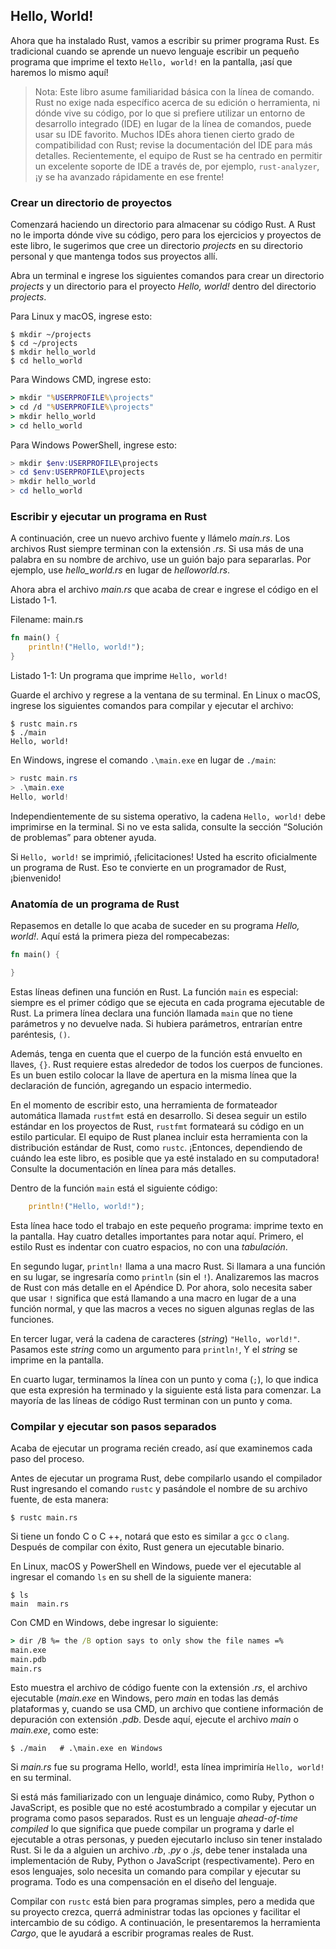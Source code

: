 ## Hello, World!

Ahora que ha instalado Rust, vamos a escribir su primer programa Rust. Es
tradicional cuando se aprende un nuevo lenguaje escribir un pequeño programa
que imprime el texto `Hello, world!` en la pantalla, ¡así que haremos lo
mismo aquí!

> Nota: Este libro asume familiaridad básica con la línea de comando. Rust no
> exige nada específico acerca de su edición o herramienta, ni dónde vive su
> código, por lo que si prefiere utilizar un entorno de desarrollo integrado
> (IDE) en lugar de la línea de comandos, puede usar su IDE favorito. Muchos
> IDEs ahora tienen cierto grado de compatibilidad con Rust; revise la
> documentación del IDE para más detalles. Recientemente, el equipo de Rust se
> ha centrado en permitir un excelente soporte de IDE a través de, por ejemplo, `rust-analyzer`,
> ¡y se ha avanzado rápidamente en ese frente!

### Crear un directorio de proyectos

Comenzará haciendo un directorio para almacenar su código Rust. A Rust no le
importa dónde vive su código, pero para los ejercicios y proyectos de este
libro, le sugerimos que cree un directorio *projects* en su directorio
personal y que mantenga todos sus proyectos allí.

Abra un terminal e ingrese los siguientes comandos para crear un directorio
*projects* y un directorio para el proyecto *Hello, world!* dentro del
directorio *projects*.

Para Linux y macOS, ingrese esto:

```text
$ mkdir ~/projects
$ cd ~/projects
$ mkdir hello_world
$ cd hello_world
```

Para Windows CMD, ingrese esto:

```cmd
> mkdir "%USERPROFILE%\projects"
> cd /d "%USERPROFILE%\projects"
> mkdir hello_world
> cd hello_world
```

Para Windows PowerShell, ingrese esto:

```powershell
> mkdir $env:USERPROFILE\projects
> cd $env:USERPROFILE\projects
> mkdir hello_world
> cd hello_world
```

### Escribir y ejecutar un programa en Rust

A continuación, cree un nuevo archivo fuente y llámelo *main.rs*. Los
archivos Rust siempre terminan con la extensión *.rs*. Si usa más de una
palabra en su nombre de archivo, use un guión bajo para separarlas. Por
ejemplo, use *hello_world.rs* en lugar de *helloworld.rs*.

Ahora abra el archivo *main.rs* que acaba de crear e ingrese el código en el
Listado 1-1.

<span class="filename">Filename: main.rs</span>

```rust
fn main() {
    println!("Hello, world!");
}
```

<span class="caption">Listado 1-1: Un programa que imprime
`Hello, world!`</span>

Guarde el archivo y regrese a la ventana de su terminal. En Linux o macOS,
ingrese los siguientes comandos para compilar y ejecutar el archivo:

```text
$ rustc main.rs
$ ./main
Hello, world!
```

En Windows, ingrese el comando `.\main.exe` en lugar de `./main`:

```powershell
> rustc main.rs
> .\main.exe
Hello, world!
```

Independientemente de su sistema operativo, la cadena `Hello, world!` debe
imprimirse en la terminal. Si no ve esta salida, consulte la sección
“Solución de problemas” para obtener ayuda.

Si `Hello, world!` se imprimió, ¡felicitaciones! Usted ha escrito
oficialmente un programa de Rust. Eso te convierte en un programador de Rust,
¡bienvenido!

### Anatomía de un programa de Rust

Repasemos en detalle lo que acaba de suceder en su programa *Hello, world!*.
Aquí está la primera pieza del rompecabezas:

```rust
fn main() {

}
```

Estas líneas definen una función en Rust. La función `main` es especial:
siempre es el primer código que se ejecuta en cada programa ejecutable de
Rust. La primera línea declara una función llamada `main` que no tiene
parámetros y no devuelve nada. Si hubiera parámetros, entrarían entre
paréntesis, `()`.

Además, tenga en cuenta que el cuerpo de la función está envuelto en
llaves, `{}`. Rust requiere estas alrededor de todos los cuerpos de funciones.
Es un buen estilo colocar la llave de apertura en la misma línea que la
declaración de función, agregando un espacio intermedio.

En el momento de escribir esto, una herramienta de formateador automática
llamada `rustfmt` está en desarrollo. Si desea seguir un estilo estándar en
los proyectos de Rust, `rustfmt` formateará su código en un estilo
particular. El equipo de Rust planea incluir esta herramienta con la
distribución estándar de Rust, como `rustc`. ¡Entonces, dependiendo de cuándo
lea este libro, es posible que ya esté instalado en su computadora! Consulte
la documentación en línea para más detalles.

Dentro de la función `main` está el siguiente código:

```rust
    println!("Hello, world!");
```

Esta línea hace todo el trabajo en este pequeño programa: imprime texto en la
pantalla. Hay cuatro detalles importantes para notar aquí. Primero, el estilo Rust 
es indentar con cuatro espacios, no con una *tabulación*.

En segundo lugar, `println!` llama a una macro Rust. Si llamara a una función
en su lugar, se ingresaría como `println` (sin el `!`). Analizaremos las
macros de Rust con más detalle en el Apéndice D. Por ahora, solo necesita
saber que usar `!` significa que está llamando a una macro en lugar de a una
función normal, y que las macros a veces no siguen algunas reglas de las funciones.

En tercer lugar, verá la cadena de caracteres (*string*) `"Hello, world!"`. Pasamos este *string*
como un argumento para `println!`, Y el *string* se imprime en la pantalla.

En cuarto lugar, terminamos la línea con un punto y coma (`;`), lo que indica
que esta expresión ha terminado y la siguiente está lista para comenzar. La
mayoría de las líneas de código Rust terminan con un punto y coma.

### Compilar y ejecutar son pasos separados

Acaba de ejecutar un programa recién creado, así que examinemos cada paso del
proceso.

Antes de ejecutar un programa Rust, debe compilarlo usando el compilador Rust
ingresando el comando `rustc` y pasándole el nombre de su archivo fuente, de
esta manera:

```text
$ rustc main.rs
```

Si tiene un fondo C o C ++, notará que esto es similar a `gcc` o `clang`.
Después de compilar con éxito, Rust genera un ejecutable binario.

En Linux, macOS y PowerShell en Windows, puede ver el ejecutable al ingresar
el comando `ls` en su shell de la siguiente manera:

```text
$ ls
main  main.rs
```

Con CMD en Windows, debe ingresar lo siguiente:

```cmd
> dir /B %= the /B option says to only show the file names =%
main.exe
main.pdb
main.rs
```

Esto muestra el archivo de código fuente con la extensión *.rs*, el archivo
ejecutable (*main.exe* en Windows, pero *main* en todas las demás plataformas
y, cuando se usa CMD, un archivo que contiene información de depuración con
extensión *.pdb*. Desde aquí, ejecute el archivo *main* o *main.exe*, como
este:

```text
$ ./main   # .\main.exe en Windows
```

Si *main.rs* fue su programa Hello, world!, esta línea imprimiría `Hello,
world!` en su terminal.

Si está más familiarizado con un lenguaje dinámico, como Ruby, Python o
JavaScript, es posible que no esté acostumbrado a compilar y ejecutar un
programa como pasos separados. Rust es un lenguaje *ahead-of-time compiled*
lo que significa que puede compilar un programa y darle el ejecutable a otras
personas, y pueden ejecutarlo incluso sin tener instalado Rust. Si le da a
alguien un archivo *.rb*, *.py* o *.js*, debe tener instalada una
implementación de Ruby, Python o JavaScript (respectivamente). Pero en esos
lenguajes, solo necesita un comando para compilar y ejecutar su programa.
Todo es una compensación en el diseño del lenguaje.

Compilar con `rustc` está bien para programas simples, pero a medida que
su proyecto crezca, querrá administrar todas las opciones y facilitar el
intercambio de su código. A continuación, le presentaremos la herramienta
*Cargo*, que le ayudará a escribir programas reales de Rust.
